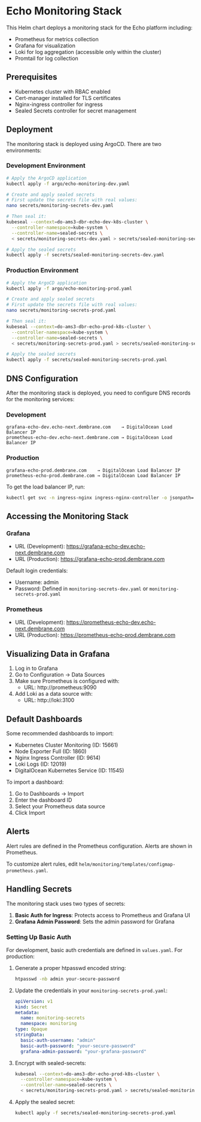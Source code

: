 # Echo Monitoring Stack

This Helm chart deploys a monitoring stack for the Echo platform including:

- Prometheus for metrics collection
- Grafana for visualization
- Loki for log aggregation (accessible only within the cluster)
- Promtail for log collection

## Prerequisites

- Kubernetes cluster with RBAC enabled
- Cert-manager installed for TLS certificates
- Nginx-ingress controller for ingress
- Sealed Secrets controller for secret management

## Deployment

The monitoring stack is deployed using ArgoCD. There are two environments:

### Development Environment

```bash
# Apply the ArgoCD application
kubectl apply -f argo/echo-monitoring-dev.yaml

# Create and apply sealed secrets
# First update the secrets file with real values:
nano secrets/monitoring-secrets-dev.yaml

# Then seal it:
kubeseal --context=do-ams3-dbr-echo-dev-k8s-cluster \
  --controller-namespace=kube-system \
  --controller-name=sealed-secrets \
  < secrets/monitoring-secrets-dev.yaml > secrets/sealed-monitoring-secrets-dev.yaml

# Apply the sealed secrets
kubectl apply -f secrets/sealed-monitoring-secrets-dev.yaml
```

### Production Environment

```bash
# Apply the ArgoCD application
kubectl apply -f argo/echo-monitoring-prod.yaml

# Create and apply sealed secrets
# First update the secrets file with real values:
nano secrets/monitoring-secrets-prod.yaml

# Then seal it:
kubeseal --context=do-ams3-dbr-echo-prod-k8s-cluster \
  --controller-namespace=kube-system \
  --controller-name=sealed-secrets \
  < secrets/monitoring-secrets-prod.yaml > secrets/sealed-monitoring-secrets-prod.yaml

# Apply the sealed secrets
kubectl apply -f secrets/sealed-monitoring-secrets-prod.yaml
```

## DNS Configuration

After the monitoring stack is deployed, you need to configure DNS records for the monitoring services:

### Development

```
grafana-echo-dev.echo-next.dembrane.com    → DigitalOcean Load Balancer IP
prometheus-echo-dev.echo-next.dembrane.com → DigitalOcean Load Balancer IP
```

### Production

```
grafana-echo-prod.dembrane.com    → DigitalOcean Load Balancer IP
prometheus-echo-prod.dembrane.com → DigitalOcean Load Balancer IP
```

To get the load balancer IP, run:

```bash
kubectl get svc -n ingress-nginx ingress-nginx-controller -o jsonpath='{.status.loadBalancer.ingress[0].ip}'
```

## Accessing the Monitoring Stack

### Grafana

- URL (Development): https://grafana-echo-dev.echo-next.dembrane.com
- URL (Production): https://grafana-echo-prod.dembrane.com

Default login credentials:
- Username: admin
- Password: Defined in `monitoring-secrets-dev.yaml` or `monitoring-secrets-prod.yaml`

### Prometheus

- URL (Development): https://prometheus-echo-dev.echo-next.dembrane.com
- URL (Production): https://prometheus-echo-prod.dembrane.com

## Visualizing Data in Grafana

1. Log in to Grafana
2. Go to Configuration → Data Sources
3. Make sure Prometheus is configured with:
   - URL: http://prometheus:9090
4. Add Loki as a data source with:
   - URL: http://loki:3100

## Default Dashboards

Some recommended dashboards to import:
- Kubernetes Cluster Monitoring (ID: 15661)
- Node Exporter Full (ID: 1860)
- Nginx Ingress Controller (ID: 9614)
- Loki Logs (ID: 12019)
- DigitalOcean Kubernetes Service (ID: 11545)

To import a dashboard:
1. Go to Dashboards → Import
2. Enter the dashboard ID
3. Select your Prometheus data source
4. Click Import

## Alerts

Alert rules are defined in the Prometheus configuration. Alerts are shown in Prometheus.

To customize alert rules, edit `helm/monitoring/templates/configmap-prometheus.yaml`.

## Handling Secrets

The monitoring stack uses two types of secrets:

1. **Basic Auth for Ingress**: Protects access to Prometheus and Grafana UI
2. **Grafana Admin Password**: Sets the admin password for Grafana

### Setting Up Basic Auth

For development, basic auth credentials are defined in `values.yaml`. For production:

1. Generate a proper htpasswd encoded string:
   ```bash
   htpasswd -nb admin your-secure-password
   ```

2. Update the credentials in your `monitoring-secrets-prod.yaml`:
   ```yaml
   apiVersion: v1
   kind: Secret
   metadata:
     name: monitoring-secrets
     namespace: monitoring
   type: Opaque
   stringData:
     basic-auth-username: "admin"
     basic-auth-password: "your-secure-password"
     grafana-admin-password: "your-grafana-password"
   ```

3. Encrypt with sealed-secrets:
   ```bash
   kubeseal --context=do-ams3-dbr-echo-prod-k8s-cluster \
     --controller-namespace=kube-system \
     --controller-name=sealed-secrets \
     < secrets/monitoring-secrets-prod.yaml > secrets/sealed-monitoring-secrets-prod.yaml
   ```

4. Apply the sealed secret:
   ```bash
   kubectl apply -f secrets/sealed-monitoring-secrets-prod.yaml
   ``` 